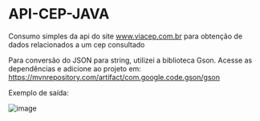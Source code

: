 # API-CEP-JAVA
Consumo simples da api do site www.viacep.com.br para obtenção de dados relacionados a um cep consultado

Para conversão do JSON para string, utilizei a biblioteca Gson. Acesse as dependências e adicione ao projeto em:
https://mvnrepository.com/artifact/com.google.code.gson/gson

Exemplo de saída:

![image](https://github.com/user-attachments/assets/a388bdc1-89a7-4f93-97f2-8098a149e042)




